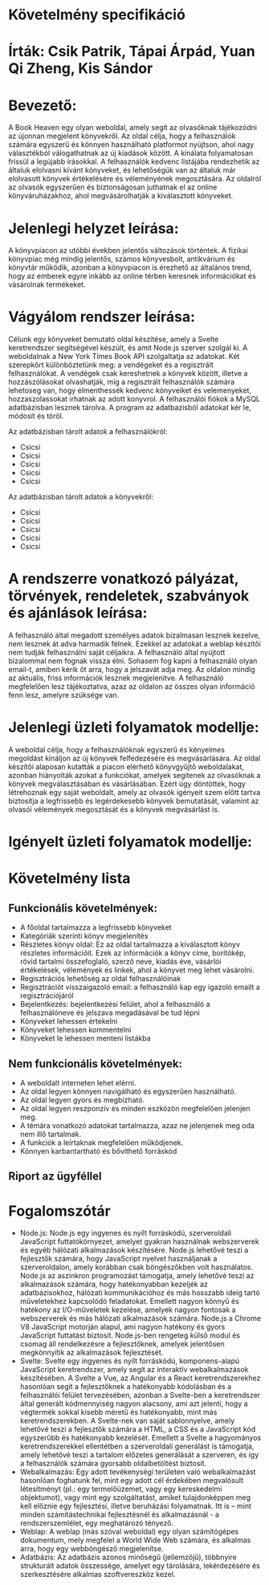 # Követelmény specifikáció

# Írták: Csik Patrik, Tápai Árpád, Yuan Qi Zheng, Kis Sándor 

# Bevezető:

A Book Heaven egy olyan weboldal, amely segít az olvasóknak tájékozódni az újonnan megjelent könyvekről. Az oldal célja, hogy a felhasználók számára egyszerű és könnyen használható platformot nyújtson, ahol nagy választékból válogathatnak az új kiadások között. A kínálata folyamatosan frissül a legújabb írásokkal. A felhasználók kedvenc listájába rendezhetik az általuk elolvasni kívánt könyveket, és lehetőségük van az általuk már elolvasott könyvek értékelésére és véleményének megosztására. Az oldalról az olvasók egyszerűen és biztonságosan juthatnak el az online könyváruházakhoz, ahol megvásárolhatják a kiválasztott könyveket.

# Jelenlegi helyzet leírása:

A könyvpiacon az utóbbi években jelentős változások történtek. A fizikai könyvpiac még mindig jelentős, számos könyvesbolt, antikvárium és könyvtár működik, azonban a könyvpiacon is érezhető az általános trend, hogy az emberek egyre inkább az online térben keresnek információkat és vásárolnak termékeket. 

# Vágyálom rendszer leírása:

Célunk egy könyveket bemutató oldal készítése, amely a Svelte keretrendszer segítségével készült, és amit  Node.js szerver szolgál ki. A weboldalnak a New York Times Book API szolgaltatja az adatokat. Két szerepkört különböztetünk meg: a vendégeket és a regisztrált felhasználókat. A vendégek csak kereshetnek a könyvek között, illetve a hozzászólásokat olvashatják, míg a regisztrált felhasználók számára lehetoseg van, hogy elmenthessék kedvenc könyveiket és velemenyeket, hozzaszolassokat irhatnak az adott konyvrol. A felhasználói fiókok a MySQL adatbázisban lesznek tárolva. A program az adatbazisból adatokat kér le, módosít és töröl.

Az adatbázisban tárolt adatok a felhasználókról:
+ Csicsi
+ Csicsi
+ Csicsi
+ Csicsi
+ Csicsi

Az adatbázisban tárolt adatok a könyvekről:
+ Csicsi
+ Csicsi
+ Csicsi
+ Csicsi
+ Csicsi

# A rendszerre vonatkozó pályázat, törvények, rendeletek, szabványok és ajánlások leírása:

A felhasználó által megadott személyes adatok bizalmasan lesznek kezelve, nem lesznek át adva harmadik félnek. Ezekkel az adatokat a weblap készítői nem tudják felhasználni saját céljaikra. A felhasználó által nyújtott bizalommal nem fognak vissza élni. Sohasem fog kapni a felhasználó olyan email-t, amiben kérik őt arra, hogy a jelszavát adja meg. Az oldalon mindig az aktuális, friss információk lesznek megjelenítve. A felhasználó megfelelően lesz tájékoztatva, azaz az oldalon az összes olyan információ fenn lesz, amelyre szüksége van.   

# Jelenlegi üzleti folyamatok modellje:
A weboldal célja, hogy a felhasználóknak egyszerű és kényelmes megoldást kínáljon az új könyvek felfedezésére és megvásárlására. Az oldal készítői alaposan kutatták a piacon elérhető könyvgyűjtő weboldalakat, azonban hiányolták azokat a funkciókat, amelyek segítenek az olvasóknak a könyvek megválasztásában és vásárlásában. Ezért úgy döntöttek, hogy létrehoznak egy saját weboldalt, amely az olvasók igényeit szem előtt tartva biztosítja a legfrissebb és legérdekesebb könyvek bemutatását, valamint az olvasói vélemények megosztását és a könyvek megvásárlást is.

# Igényelt üzleti folyamatok modellje:

# Követelmény lista

## Funkcionális követelmények:
+ A főoldal tartalmazza a legfrissebb könyveket
+ Kategóriák szerinti könyv megjelenítés 
+ Részletes könyv oldal: Ez az oldal tartalmazza a kiválasztott könyv részletes információit. Ezek az információk a könyv címe, borítókép, rövid tartalmi összefoglaló, szerző neve, kiadás éve, vásárlói értékelések, vélemények és linkek, ahol a könyvet meg lehet vásárolni.
+ Regisztrációs lehetőség az oldal felhasználóinak 
+ Regisztrációt visszaigazoló email: a felhasználó kap egy igazoló emailt a regisztrációjáról
+ Bejelentkezés: bejelentkezési felület, ahol a felhasználó a felhasználóneve és jelszava megadásával be tud lépni
+ Könyveket lehessen értekelni 
+ Könyveket lehessen kommentelni
+ Könyveket le lehessen menteni listákba

## Nem funkcionális követelmények:
+ A weboldalt interneten lehet elérni.
+  Az oldal legyen könnyen navigálható és egyszerűen használható.
+  Az oldal legyen gyors és megbízható.
+ Az oldal legyen reszponzív és minden eszközön megfelelően jelenjen meg.
+ A témára vonatkozó adatokat tartalmazza, azaz ne jelenjenek meg oda nem illő tartalmak.
+ A funkciók a leírtaknak megfelelően működjenek.
+ Könnyen karbantartható és bővíthető forráskód

## Riport az ügyféllel

# Fogalomszótár
+ Node.js: Node.js egy ingyenes és nyílt forráskódú, szerveroldali JavaScript futtatókörnyezet, amelyet gyakran használnak webszerverek és egyéb hálózati alkalmazások készítésére. Node.js lehetővé teszi a fejlesztők számára, hogy JavaScript nyelvet használjanak a szerveroldalon, amely korábban csak böngészőkben volt használatos. Node.js az aszinkron programozást támogatja, amely lehetővé teszi az alkalmazások számára, hogy hatékonyabban kezeljék az adatbázisokhoz, hálózati kommunikációhoz és más hosszabb ideig tartó műveletekhez kapcsolódó feladatokat. Emellett nagyon könnyű és hatékony az I/O-műveletek kezelése, amelyek nagyon fontosak a webszerverek és más hálózati alkalmazások számára. Node.js a Chrome V8 JavaScript motorján alapul, ami nagyon hatékony és gyors JavaScript futtatást biztosít. Node.js-ben rengeteg külső modul és csomag áll rendelkezésre a fejlesztőknek, amelyek jelentősen megkönnyítik az alkalmazások fejlesztését.
+ Svelte: Svelte egy ingyenes és nyílt forráskódú, komponens-alapú JavaScript keretrendszer, amely segít az interaktív webalkalmazások készítésében. A Svelte a Vue, az Angular és a React keretrendszerekhez hasonlóan segít a fejlesztőknek a hatékonyabb kódolásban és a felhasználói felület tervezésében, azonban a Svelte-ben a keretrendszer által generált kódmennyiség nagyon alacsony, ami azt jelenti, hogy a végtermék sokkal kisebb méretű és hatékonyabb, mint más keretrendszerekben. A Svelte-nek van saját sablonnyelve, amely lehetővé teszi a fejlesztők számára a HTML, a CSS és a JavaScript kód egyszerűbb és hatékonyabb kezelését. Emellett a Svelte a hagyományos keretrendszerekkel ellentétben a szerveroldali generálást is támogatja, amely lehetővé teszi a tartalom előzetes generálását a szerveren, és így a felhasználók számára gyorsabb oldalbetöltést biztosít.
+ Webalkalmazás: Egy adott tevékenységi területen való webalkalmazást hasonlóan foghatunk fel, mint egy adott cél érdekében megvalósult létesítményt (pl.: egy termelőüzemet, vagy egy kereskedelmi objektumot), vagy mint egy szolgáltatást, amiket tulajdonképpen meg kell előznie egy fejlesztési, illetve beruházási folyamatnak. Itt is – mint minden számítástechnikai fejlesztésnél és alkalmazásnál - a rendszerszemlélet, egy meghatározó tényező.
+ Weblap: A weblap (más szóval weboldal) egy olyan számítógépes dokumentum, mely megfelel a World Wide Web számára, és alkalmas arra, hogy egy webböngésző megjelenítse.
+ Adatbázis: Az adatbázis azonos minőségű (jellemzőjű), többnyire strukturált adatok összessége, amelyet egy tárolására, lekérdezésére és szerkesztésére alkalmas szoftvereszköz kezel.